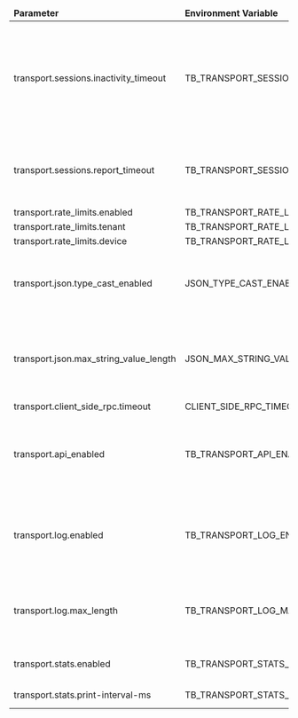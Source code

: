 <table>
    <thead>
      <tr>
          <td style="width: 25%"><b>Parameter</b></td><td style="width: 30%"><b>Environment Variable</b></td><td style="width: 15%"><b>Default Value</b></td><td style="width: 30%"><b>Description</b></td>
      </tr>
    </thead>
    <tbody>
        <tr>
            <td>transport.sessions.inactivity_timeout</td>
            <td>TB_TRANSPORT_SESSIONS_INACTIVITY_TIMEOUT</td>
            <td>300000</td>
            <td>Inactivity timeout for device session in transport service. The last activity time of the device session is updated if device sends any message, including keepalive messages.</td>
        </tr>
        <tr>
            <td>transport.sessions.report_timeout</td>
            <td>TB_TRANSPORT_SESSIONS_REPORT_TIMEOUT</td>
            <td>3000</td>
            <td>Interval of periodic check for expired sessions and report of the changes to session last activity time.</td>
        </tr>
        <tr>
            <td class="item item-pe">transport.rate_limits.enabled</td>
            <td>TB_TRANSPORT_RATE_LIMITS_ENABLED</td>
            <td>false</td>
            <td></td>
        </tr>
        <tr>
            <td class="item item-pe">transport.rate_limits.tenant</td>
            <td>TB_TRANSPORT_RATE_LIMITS_TENANT</td>
            <td>1000:1,20000:60</td>
            <td></td>
        </tr>
        <tr>
            <td class="item item-pe">transport.rate_limits.device</td>
            <td>TB_TRANSPORT_RATE_LIMITS_DEVICE</td>
            <td>10:1,300:60</td>
            <td></td>
        </tr>
        <tr>
            <td>transport.json.type_cast_enabled</td>
            <td>JSON_TYPE_CAST_ENABLED</td>
            <td>{{JSON_TYPE_CAST_ENABLED_VALUE}}</td>
            <td>Cast String data types to Numeric if possible when processing Telemetry/Attributes JSON</td>
        </tr>
        <tr>
            <td>transport.json.max_string_value_length</td>
            <td>JSON_MAX_STRING_VALUE_LENGTH</td>
            <td>0</td>
            <td>Maximum allowed string value length when processing Telemetry/Attributes JSON (0 value disables string value length check)</td>
        </tr>
        <tr>
            <td>transport.client_side_rpc.timeout</td>
            <td>CLIENT_SIDE_RPC_TIMEOUT</td>
            <td>60000</td>
            <td></td>
        </tr>
        <tr>
            <td>transport.api_enabled</td>
            <td>TB_TRANSPORT_API_ENABLED</td>
            <td>true</td>
            <td>Enable/disable http/mqtt/coap transport protocols (has higher priority than certain protocol's 'enabled' property)</td>
        </tr>
        <tr>
            <td>transport.log.enabled</td>
            <td>TB_TRANSPORT_LOG_ENABLED</td>
            <td>true</td>
            <td>Enable/Disable log of transport messages to telemetry. For example, logging of LwM2M registration update.</td>
        </tr>
        <tr>
            <td>transport.log.max_length</td>
            <td>TB_TRANSPORT_LOG_MAX_LENGTH</td>
            <td>1024</td>
            <td>Maximum length of the log message. The content will be truncated to the specified value if needed.</td>
        </tr>
        <tr>
            <td>transport.stats.enabled</td>
            <td>TB_TRANSPORT_STATS_ENABLED</td>
            <td>true</td>
            <td>Enable/Disable collection of transport statistics</td>
        </tr>
        <tr>
            <td>transport.stats.print-interval-ms</td>
            <td>TB_TRANSPORT_STATS_PRINT_INTERVAL_MS</td>
            <td>60000</td>
            <td>Interval of transport statistics logging.</td>
        </tr>
    </tbody>
</table>
